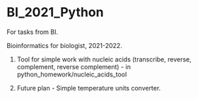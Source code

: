 # BI_2021_Python
For tasks from BI.

Bioinformatics for biologist, 2021-2022.

1. Tool for simple work with nucleic acids (transcribe, reverse, complement, reverse complement) - in python_homework/nucleic_acids_tool

2. Future plan - Simple temperature units converter.